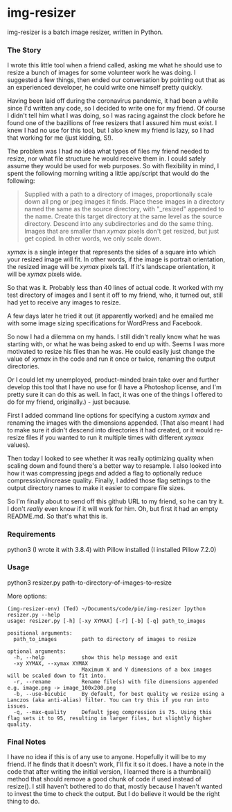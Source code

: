 # img-resizer
img-resizer is a batch image resizer, written in Python.

### The Story
I wrote this little tool when a friend called, asking me what he should use to resize a bunch of images for some volunteer work he was doing. I suggested a few things, then ended our conversation by pointing out that as an experienced developer, he could write one himself pretty quickly.


Having been laid off during the coronavirus pandemic, it had been a while since I'd written any code, so I decided to write one for my friend. Of course I didn't tell him what I was doing, so I was racing against the clock before he found one of the bazillions of free resizers that I assured him must exist. I knew I had no use for this tool, but I also knew my friend is lazy, so I had that working for me (just kidding, S!).

The problem was I had no idea what types of files my friend needed to resize, nor what file structure he would receive them in. I could safely assume they would be used for web purposes. So with flexibility in mind, I spent the following morning writing a little app/script that would do the following:

> Supplied with a path to a directory of images, proportionally scale down all png or jpeg images it finds. Place these images in a directory named the same as the source directory, with "\_resized" appended to the name. Create this target directory at the same level as the source directory. Descend into any subdirectories and do the same thing. Images that are smaller than _xymax_ pixels don't get resized, but just get copied. In other words, we only scale down.

_xymax_ is a single integer that represents the sides of a square into which your resized image will fit. In other words, if the image is portrait orientation, the resized image will be _xymax_ pixels tall. If it's landscape orientation, it will be _xymax_ pixels wide.

So that was it. Probably less than 40 lines of actual code. It worked with my test directory of images and I sent it off to my friend, who, it turned out, still had yet to receive any images to resize.

A few days later he tried it out (it apparently worked) and he emailed me with some image sizing specifications for WordPress and Facebook.

So now I had a dilemma on my hands. I still didn't really know what he was starting with, or what he was being asked to end up with. Seems I was more motivated to resize his files than he was. He could easily just change the value of _xymax_ in the code and run it once or twice, renaming the output directories.

Or I could let my unemployed, product-minded brain take over and further develop this tool that I have no use for (I have a Photoshop license, and I'm pretty sure it can do this as well. In fact, it was one of the things I offered to do for my friend, originally.) - just because.

First I added command line options for specifying a custom _xymax_ and renaming the images with the dimensions appended. (That also meant I had to make sure it didn't descend into directories it had created, or it would re-resize files if you wanted to run it multiple times with different _xymax_ values).

Then today I looked to see whether it was really optimizing quality when scaling down and found there's a better way to resample. I also looked into how it was compressing jpegs and added a flag to optionally reduce compression/increase quality. Finally, I added those flag settings to the output directory names to make it easier to compare file sizes.

So I'm finally about to send off this github URL to my friend, so he can try it. I don't *really* even know if it will work for him. Oh, but first it had an empty README.md. So that's what this is.


### Requirements
python3 (I wrote it with 3.8.4) with Pillow installed (I installed Pillow 7.2.0)

### Usage
python3 resizer.py path-to-directory-of-images-to-resize

More options:

```
(img-resizer-env) (Ted) ~/Documents/code/pie/img-resizer ]python resizer.py --help
usage: resizer.py [-h] [-xy XYMAX] [-r] [-b] [-q] path_to_images

positional arguments:
  path_to_images        path to directory of images to resize

optional arguments:
  -h, --help            show this help message and exit
  -xy XYMAX, --xymax XYMAX
                        Maximum X and Y dimensions of a box images will be scaled down to fit into.
  -r, --rename          Rename file(s) with file dimensions appended e.g. image.png -> image_100x200.png
  -b, --use-bicubic     By default, for best quality we resize using a Lanczos (aka anti-alias) filter. You can try this if you run into issues.
  -q, --max-quality     Default jpeg compression is 75. Using this flag sets it to 95, resulting in larger files, but slightly higher quality.
```

### Final Notes
I have no idea if this is of any use to anyone. Hopefully it will be to my friend. If he finds that it doesn't work, I'll fix it so it does. I have a note in the code that after writing the initial version, I learned there is a thumbnail() method that should remove a good chunk of code if used instead of resize(). I still haven't bothered to do that, mostly because I haven't wanted to invest the time to check the output. But I do believe it would be the right thing to do.
